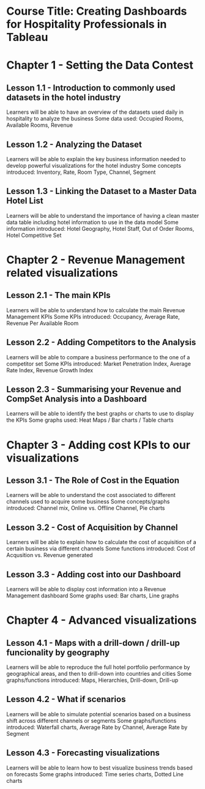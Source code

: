 # Course Title: Creating Dashboards for Hospitality Professionals in Tableau

# Chapter 1 - Setting the Data Contest
## Lesson 1.1 - Introduction to commonly used datasets in the hotel industry
Learners will be able to have an overview of the datasets used daily in hospitality to analyze the business
Some data used: Occupied Rooms, Available Rooms, Revenue 

## Lesson 1.2 - Analyzing the Dataset
Learners will be able to explain the key business information needed to develop powerful visualizations for the hotel industry
Some concepts introduced: Inventory, Rate, Room Type, Channel, Segment

## Lesson 1.3 - Linking the Dataset to a Master Data Hotel List
Learners will be able to understand the importance of having a clean master data table including hotel information to use in the data model
Some information introduced: Hotel Geography, Hotel Staff, Out of Order Rooms, Hotel Competitive Set



# Chapter 2 - Revenue Management related visualizations

## Lesson 2.1 - The main KPIs
Learners will be able to understand how to calculate the main Revenue Management KPIs
Some KPIs introduced: Occupancy, Average Rate, Revenue Per Available Room

## Lesson 2.2 - Adding Competitors to the Analysis
Learners will be able to compare a business performance to the one of a competitor set
Some KPIs introduced: Market Penetration Index, Average Rate Index, Revenue Growth Index

## Lesson 2.3 - Summarising your Revenue and CompSet Analysis into a Dashboard
Learners will be able to identify the best graphs or charts to use to display the KPIs
Some graphs used: Heat Maps / Bar charts / Table charts


# Chapter 3 - Adding cost KPIs to our visualizations

## Lesson 3.1 - The Role of Cost in the Equation
Learners will be able to understand the cost associated to different channels used to acquire some business
Some concepts/graphs introduced: Channel mix, Online vs. Offline Channel, Pie charts 

## Lesson 3.2 - Cost of Acquisition by Channel
Learners will be able to explain how to calculate the cost of acquisition of a certain business via different channels
Some functions introduced: Cost of Acqusition vs. Revenue generated

## Lesson 3.3 - Adding cost into our Dashboard
Learners will be able to display cost information into a Revenue Management dashboard
Some graphs used: Bar charts, Line graphs


# Chapter 4 - Advanced visualizations

## Lesson 4.1 - Maps with a drill-down / drill-up funcionality by geography
Learners will be able to reproduce the full hotel portfolio performance by geographical areas, and then to drill-down into countries and cities
Some graphs/functions introduced: Maps, Hierarchies, Drill-down, Drill-up

## Lesson 4.2 - What if scenarios 
Learners will be able to simulate potential scenarios based on a business shift across different channels or segments
Some graphs/functions introduced: Waterfall charts, Average Rate by Channel, Average Rate by Segment

## Lesson 4.3 - Forecasting visualizations
Learners will be able to learn how to best visualize business trends based on forecasts
Some graphs introduced: Time series charts, Dotted Line charts
